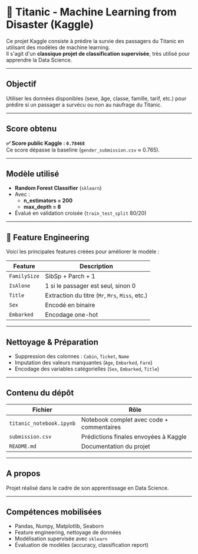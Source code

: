 # 🚢 Titanic - Machine Learning from Disaster (Kaggle)

Ce projet Kaggle consiste à prédire la survie des passagers du Titanic en utilisant des modèles de machine learning.  
Il s'agit d'un **classique projet de classification supervisée**, très utilisé pour apprendre la Data Science.

---

##  Objectif

Utiliser les données disponibles (sexe, âge, classe, famille, tarif, etc.) pour prédire si un passager a survécu ou non au naufrage du Titanic.

---

##  Score obtenu

**✅ Score public Kaggle : `0.78468`**  
Ce score dépasse la baseline (`gender_submission.csv` ≈ 0.765).

---

##  Modèle utilisé

- **Random Forest Classifier** (`sklearn`)
- Avec :
  - **n_estimators = 200**
  - **max_depth = 8**
- Évalué en validation croisée (`train_test_split` 80/20)

---

## 🔧 Feature Engineering

Voici les principales features créées pour améliorer le modèle :

| Feature        | Description                                          |
|----------------|------------------------------------------------------|
| `FamilySize`   | SibSp + Parch + 1                                    |
| `IsAlone`      | 1 si le passager est seul, sinon 0                   |
| `Title`        | Extraction du titre (`Mr`, `Mrs`, `Miss`, etc.)     |
| `Sex`          | Encodé en binaire                                    |
| `Embarked`     | Encodage one-hot                                     |

---

##  Nettoyage & Préparation

- Suppression des colonnes : `Cabin`, `Ticket`, `Name`
- Imputation des valeurs manquantes (`Age`, `Embarked`, `Fare`)
- Encodage des variables catégorielles (`Sex`, `Embarked`, `Title`)

---

##  Contenu du dépôt

| Fichier                       | Rôle                                    |
|------------------------------|-----------------------------------------|
| `titanic_notebook.ipynb`     | Notebook complet avec code + commentaires |
| `submission.csv`             | Prédictions finales envoyées à Kaggle    |
| `README.md`                  | Documentation du projet                  |

---

##  A propos

Projet réalisé dans le cadre de son apprentissage en Data Science.  

---

## Compétences mobilisées

- Pandas, Numpy, Matplotlib, Seaborn
- Feature engineering, nettoyage de données
- Modélisation supervisée avec `sklearn`
- Évaluation de modèles (accuracy, classification report)
